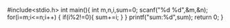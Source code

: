 #include<stdio.h>
int main(){
    int m,n,i,sum=0;
    scanf("%d %d",&m,&n);
    for(i=m;i<=n;i++)
    {
        if(i%2!=0){
            sum+=i;
        }
    }
    printf("sum:%d",sum);
    return 0;
}
